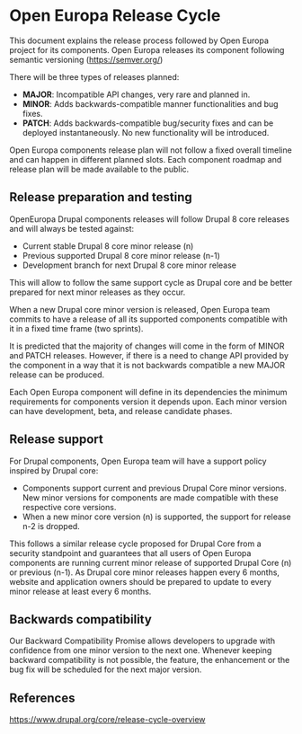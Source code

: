 # Open Europa Release Cycle
This document explains the release process followed by Open Europa project for its components.
Open Europa releases its component following semantic versioning (https://semver.org/)

There will be three types of releases planned: 

- **MAJOR**: Incompatible API changes, very rare and planned in. 
- **MINOR**: Adds backwards-compatible manner functionalities and bug fixes.
- **PATCH**: Adds backwards-compatible bug/security fixes and can be deployed instantaneously. No new functionality will be introduced.

Open Europa components release plan will not follow a fixed overall timeline and can happen in different planned slots. Each component roadmap and release plan will be made available to the public.

## Release preparation and testing

OpenEuropa Drupal components releases will follow Drupal 8 core releases and will always be tested against:
- Current stable Drupal 8 core minor release (n)
- Previous supported Drupal 8 core minor release (n-1)
- Development branch for next Drupal 8 core minor release 

This will allow to follow the same support cycle as Drupal core and be better prepared for next minor releases as they occur.

When a new Drupal core minor version is released, Open Europa team commits to have a release of all its supported components compatible with it in a fixed time frame (two sprints).

It is predicted that the majority of changes will come in the form of MINOR and PATCH releases. However, if there is a need to change API provided by the component in a way that it is not backwards compatible a new MAJOR release can be produced. 

Each Open Europa component will define in its dependencies the minimum requirements for components version it depends upon. Each minor version can have development, beta, and release candidate phases.

## Release support

For Drupal components, Open Europa team will have a support policy inspired by Drupal core: 
- Components support current and previous Drupal Core minor versions. New minor versions for components are made compatible with these respective core versions.
- When a new minor core version (n) is supported, the support for release n-2 is dropped. 

This follows a similar release cycle proposed for Drupal Core from a security standpoint and guarantees that all users of Open Europa components are running current minor release of supported Drupal Core (n) or previous (n-1).
As Drupal core minor releases happen every 6 months, website and application owners should be prepared to update to every minor release at least every 6 months.

## Backwards compatibility

Our Backward Compatibility Promise allows developers to upgrade with confidence from one minor version to the next one. Whenever keeping backward compatibility is not possible, the feature, the enhancement or the bug fix will be scheduled for the next major version.

## References
https://www.drupal.org/core/release-cycle-overview
